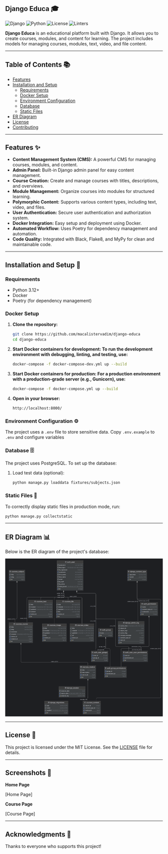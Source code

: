 ## Django Educa 🎓

![Django](https://img.shields.io/badge/Django-5-green)
![Python](https://img.shields.io/badge/Python|3.12-blue)
![License](https://img.shields.io/badge/License-MIT-yellow)
![Linters](https://github.com/macalistervadim/django-educa/actions/workflows/linters.yml/badge.svg)

**Django Educa** is an educational platform built with Django. It allows you to create courses, modules, and content for learning. The project includes models for managing courses, modules, text, video, and file content.

---

## Table of Contents 📚

- [Features](#features-)
- [Installation and Setup](#installation-and-setup-)
  - [Requirements](#requirements)
  - [Docker Setup](#docker-setup)
  - [Environment Configuration](#environment-configuration-)
  - [Database](#database-)
  - [Static Files](#static-files-)
- [ER Diagram](#er-diagram-)
- [License](#license-)
- [Contributing](#contributing-)

---

## Features ✨

- **Content Management System (CMS):** A powerful CMS for managing courses, modules, and content.
- **Admin Panel:** Built-in Django admin panel for easy content management.
- **Course Creation:** Create and manage courses with titles, descriptions, and overviews.
- **Module Management:** Organize courses into modules for structured learning.
- **Polymorphic Content:** Supports various content types, including text, video, and files.
- **User Authentication:** Secure user authentication and authorization system.
- **Docker Integration:** Easy setup and deployment using Docker.
- **Automated Workflow:** Uses Poetry for dependency management and automation.
- **Code Quality:** Integrated with Black, Flake8, and MyPy for clean and maintainable code.

---

## Installation and Setup 🚀

### Requirements

- Python 3.12+
- Docker
- Poetry (for dependency management)

### Docker Setup

1. **Clone the repository:**
   ```bash
   git clone https://github.com/macalistervadim/django-educa
   cd django-educa
2. **Start Docker containers for development: To run the development environment with debugging, linting, and testing, use:**
    ```bash
    docker-compose -f docker-compose-dev.yml up --build
3. **Start Docker containers for production: For a production environment with a production-grade server (e.g., Gunicorn), use:**
   ```bash
   docker-compose -f docker-compose.yml up --build
3. **Open in your browser:**
    ```bash
    http://localhost:8000/

### Environment Configuration ⚙️
The project uses a `.env` file to store sensitive data. Copy `.env.example` to `.env` and configure variables

### Database 🗄️

The project uses PostgreSQL. To set up the database:

1. Load test data (optional):
   ```bash
   python manage.py loaddata fixtures/subjects.json

### Static Files 📂

To correctly display static files in production mode, run:
   
   ```bash
   python manage.py collectstatic
   ```

---

## ER Diagram 📊

Below is the ER diagram of the project's database:

![docs/ER.png](docs/ER.png)

---

## License 📜

This project is licensed under the MIT License. See the [LICENSE](LICENCE.md) file for details.

---

## Screenshots 📸

**Home Page**

[Home Page]

**Course Page**

[Course Page]

---

## Acknowledgments 🙏

Thanks to everyone who supports this project!
